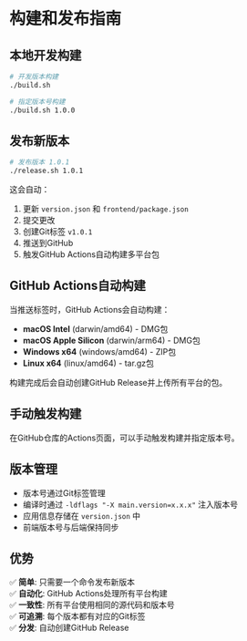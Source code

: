 # 构建和发布指南

## 本地开发构建

```bash
# 开发版本构建
./build.sh

# 指定版本号构建
./build.sh 1.0.0
```

## 发布新版本

```bash
# 发布版本 1.0.1
./release.sh 1.0.1
```

这会自动：
1. 更新 `version.json` 和 `frontend/package.json`
2. 提交更改
3. 创建Git标签 `v1.0.1`
4. 推送到GitHub
5. 触发GitHub Actions自动构建多平台包

## GitHub Actions自动构建

当推送标签时，GitHub Actions会自动构建：

- **macOS Intel** (darwin/amd64) - DMG包
- **macOS Apple Silicon** (darwin/arm64) - DMG包  
- **Windows x64** (windows/amd64) - ZIP包
- **Linux x64** (linux/amd64) - tar.gz包

构建完成后会自动创建GitHub Release并上传所有平台的包。

## 手动触发构建

在GitHub仓库的Actions页面，可以手动触发构建并指定版本号。

## 版本管理

- 版本号通过Git标签管理
- 编译时通过 `-ldflags "-X main.version=x.x.x"` 注入版本号
- 应用信息存储在 `version.json` 中
- 前端版本号与后端保持同步

## 优势

✅ **简单**: 只需要一个命令发布新版本  
✅ **自动化**: GitHub Actions处理所有平台构建  
✅ **一致性**: 所有平台使用相同的源代码和版本号  
✅ **可追溯**: 每个版本都有对应的Git标签  
✅ **分发**: 自动创建GitHub Release
